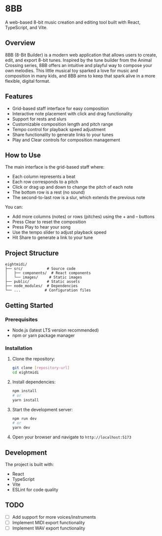 # 8BB

A web-based 8-bit music creation and editing tool built with React, TypeScript, and Vite.

## Overview

8BB (8-Bit Builder) is a modern web application that allows users to create, edit, and export 8-bit tunes. Inspired by the tune builder from the Animal Crossing series, 8BB offers an intuitive and playful way to compose your own melodies. This little musical toy sparked a love for music and composition in many kids, and 8BB aims to keep that spark alive in a more flexible, digital format.

## Features

- Grid-based staff interface for easy composition
- Interactive note placement with click and drag functionality
- Support for rests and slurs
- Customizable composition length and pitch range
- Tempo control for playback speed adjustment
- Share functionality to generate links to your tunes
- Play and Clear controls for composition management

## How to Use

The main interface is the grid-based staff where:
- Each column represents a beat
- Each row corresponds to a pitch
- Click or drag up and down to change the pitch of each note
- The bottom row is a rest (no sound)
- The second-to-last row is a slur, which extends the previous note

You can:
- Add more columns (notes) or rows (pitches) using the + and – buttons
- Press Clear to reset the composition
- Press Play to hear your song
- Use the tempo slider to adjust playback speed
- Hit Share to generate a link to your tune

## Project Structure

```
eightmidi/
├── src/           # Source code
│   ├── components/  # React components
│   └── images/     # Static images
├── public/        # Static assets
├── node_modules/  # Dependencies
└── ...           # Configuration files
```

## Getting Started

### Prerequisites

- Node.js (latest LTS version recommended)
- npm or yarn package manager

### Installation

1. Clone the repository:
   ```bash
   git clone [repository-url]
   cd eightmidi
   ```

2. Install dependencies:
   ```bash
   npm install
   # or
   yarn install
   ```

3. Start the development server:
   ```bash
   npm run dev
   # or
   yarn dev
   ```

4. Open your browser and navigate to `http://localhost:5173`

## Development

The project is built with:
- React
- TypeScript
- Vite
- ESLint for code quality

## TODO

- [ ] Add support for more voices/instruments
- [ ] Implement MIDI export functionality
- [ ] Implement WAV export functionality
